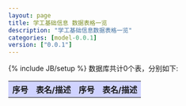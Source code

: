 ```yaml
---
layout: page
title: 学工基础信息 数据表格一览
description: "学工基础信息数据表格一览"
categories: [model-0.0.1]
version: ["0.0.1"]
---
```

{% include JB/setup %}
数据库共计0个表，分别如下:

<table class="table table-bordered table-striped table-condensed">
  <tr>
    <th style="background-color:#D0D3FF">序号</th>
    <th style="background-color:#D0D3FF">表名/描述</th>
    <th style="background-color:#D0D3FF">序号</th>
    <th style="background-color:#D0D3FF">表名/描述</th>
  </tr>
</table>
